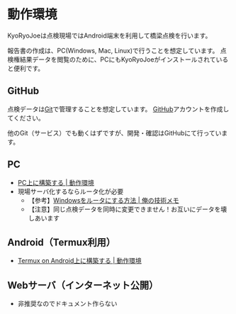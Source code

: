 動作環境
========

KyoRyoJoeは点検現場ではAndroid端末を利用して橋梁点検を行います。

報告書の作成は、PC(Windows, Mac, Linux)で行うことを想定しています。
点検権結果データを閲覧のために、PCにもKyoRyoJoeがインストールされていると便利です。

GitHub
----

点検データは[Git](https://git-scm.com/)で管理することを想定しています。
[GitHub](https://github.com/)アカウントを作成してください。

他のGit（サービス）でも動くはずですが、開発・確認はGitHubにて行っています。


PC
----

* [PC上に構築する | 動作環境](environment_pc.md)
* 現場サーバ化するならルータ化が必要
  * 【参考】[Windowsをルータにする方法 | 俺の技術メモ](http://xn--u9j0md1592aqmt715c.net/windows-router/)
  * 【注意】同じ点検データを同時に変更できません！お互いにデータを壊しあいます


Android（Termux利用）
--------------------

* [Termux on Android上に構築する | 動作環境](environment_android_termux.md)


Webサーバ（インターネット公開）
--------------------------------------

* 非推奨なのでドキュメント作らない

